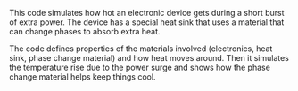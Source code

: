 This code simulates how hot an electronic device gets during a short burst of extra power. The device has a special heat sink that uses a material that can change phases to absorb extra heat.

The code defines properties of the materials involved (electronics, heat sink, phase change material) and how heat moves around. Then it simulates the temperature rise due to the power surge and shows how the phase change material helps keep things cool.
